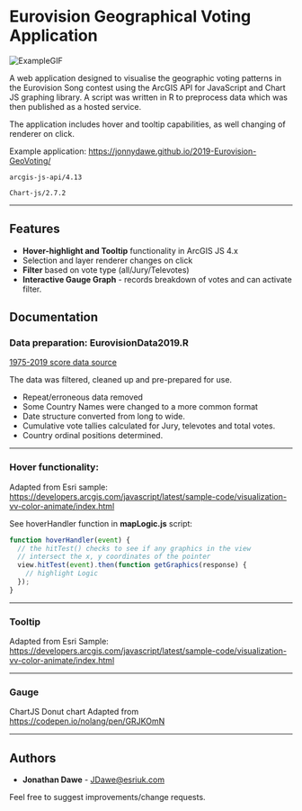 # Eurovision Geographical Voting Application

![ExampleGIF](http://g.recordit.co/i3TVSYEldA.gif)

A web application designed to visualise the geographic voting patterns in the Eurovision Song contest using the ArcGIS API for JavaScript and Chart JS graphing library. A script was written in R to preprocess data which was then published as a hosted service.

The application includes hover and tooltip capabilities, as well changing of renderer on click.

Example application:
https://jonnydawe.github.io/2019-Eurovision-GeoVoting/

```
arcgis-js-api/4.13
```

```
Chart-js/2.7.2
```

---

## Features

- **Hover-highlight and Tooltip** functionality in ArcGIS JS 4.x
- Selection and layer renderer changes on click
- **Filter** based on vote type (all/Jury/Televotes)
- **Interactive Gauge Graph** - records breakdown of votes and can activate filter.

## Documentation

### Data preparation: **EurovisionData2019.R**

<a href="https://data.world/datagraver/eurovision-song-contest-scores-1975-2019 " target="_blank">1975-2019 score data source</a>

The data was filtered, cleaned up and pre-prepared for use.

- Repeat/erroneous data removed
- Some Country Names were changed to a more common format
- Date structure converted from long to wide.
- Cumulative vote tallies calculated for Jury, televotes and total votes.
- Country ordinal positions determined.

---

### Hover functionality:

Adapted from Esri sample: https://developers.arcgis.com/javascript/latest/sample-code/visualization-vv-color-animate/index.html

See hoverHandler function in **mapLogic.js** script:

```javascript
function hoverHandler(event) {
  // the hitTest() checks to see if any graphics in the view
  // intersect the x, y coordinates of the pointer
  view.hitTest(event).then(function getGraphics(response) {
    // highlight Logic
  });
}
```

---

### Tooltip

Adapted from Esri Sample: https://developers.arcgis.com/javascript/latest/sample-code/visualization-vv-color-animate/index.html

---

### Gauge

ChartJS Donut chart Adapted from https://codepen.io/nolang/pen/GRJKOmN

---

## Authors

- **Jonathan Dawe** - JDawe@esriuk.com

Feel free to suggest improvements/change requests.
